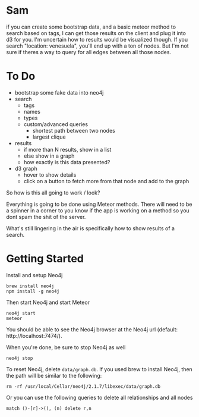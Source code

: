 # Sam

if you can create some bootstrap data, and a basic meteor method to search based on tags, I can get those results on the client and plug it into d3 for you. I'm uncertain how to results would be visualized though. If you search "location: venesuela", you'll end up with a ton of nodes. But I'm not sure if theres a way to query for all edges between all those nodes. 

# To Do

- bootstrap some fake data into neo4j
- search
  - tags
  - names
  - types
  - custom/advanced queries
    - shortest path between two nodes
    - largest clique
- results
  - if more than N results, show in a list
  - else show in a graph
  - how exactly is this data presented?
- d3 graph
  - hover to show details
  - click on a button to fetch more from that node and add to the graph

So how is this all going to work / look?

Everything is going to be done using Meteor methods. There will need to be a spinner in a corner to you know if the app is working on a method so you dont spam the shit of the server.

What's still lingering in the air is specifically how to show results of a search.

# Getting Started

Install and setup Neo4j

    brew install neo4j
    npm install -g neo4j

Then start Neo4j and start Meteor

    neo4j start
    meteor

You should be able to see the Neo4j browser at the Neo4j url (default: http://localhost:7474/).

When you're done, be sure to stop Neo4j as well

    neo4j stop

To reset Neo4j, delete `data/graph.db`. If you used brew to install Neo4j, then the path will be similar to the following:

    rm -rf /usr/local/Cellar/neo4j/2.1.7/libexec/data/graph.db

Or you can use the following queries to delete all relationships and all nodes

    match ()-[r]->(), (n) delete r,n
